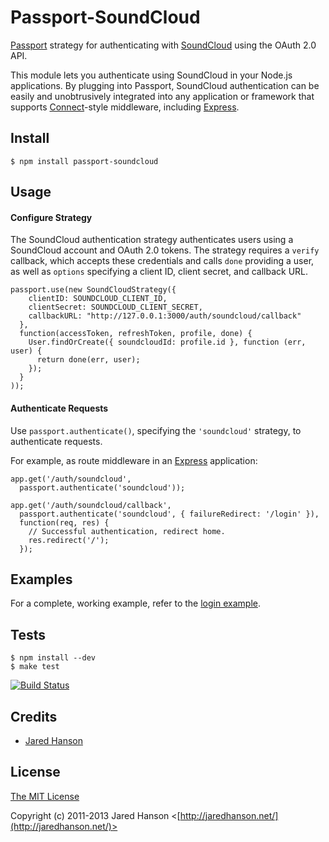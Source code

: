 # Passport-SoundCloud

[Passport](https://github.com/jaredhanson/passport) strategy for authenticating
with [SoundCloud](http://soundcloud.com/) using the OAuth 2.0 API.

This module lets you authenticate using SoundCloud in your Node.js applications.
By plugging into Passport, SoundCloud authentication can be easily and
unobtrusively integrated into any application or framework that supports
[Connect](http://www.senchalabs.org/connect/)-style middleware, including
[Express](http://expressjs.com/).

## Install

    $ npm install passport-soundcloud

## Usage

#### Configure Strategy

The SoundCloud authentication strategy authenticates users using a SoundCloud
account and OAuth 2.0 tokens.  The strategy requires a `verify` callback, which
accepts these credentials and calls `done` providing a user, as well as
`options` specifying a client ID, client secret, and callback URL.

    passport.use(new SoundCloudStrategy({
        clientID: SOUNDCLOUD_CLIENT_ID,
        clientSecret: SOUNDCLOUD_CLIENT_SECRET,
        callbackURL: "http://127.0.0.1:3000/auth/soundcloud/callback"
      },
      function(accessToken, refreshToken, profile, done) {
        User.findOrCreate({ soundcloudId: profile.id }, function (err, user) {
          return done(err, user);
        });
      }
    ));

#### Authenticate Requests

Use `passport.authenticate()`, specifying the `'soundcloud'` strategy, to
authenticate requests.

For example, as route middleware in an [Express](http://expressjs.com/)
application:

    app.get('/auth/soundcloud',
      passport.authenticate('soundcloud'));

    app.get('/auth/soundcloud/callback', 
      passport.authenticate('soundcloud', { failureRedirect: '/login' }),
      function(req, res) {
        // Successful authentication, redirect home.
        res.redirect('/');
      });

## Examples

For a complete, working example, refer to the [login example](https://github.com/jaredhanson/passport-soundcloud/tree/master/examples/login).

## Tests

    $ npm install --dev
    $ make test

[![Build Status](https://secure.travis-ci.org/jaredhanson/passport-soundcloud.png)](http://travis-ci.org/jaredhanson/passport-soundcloud)

## Credits

  - [Jared Hanson](http://github.com/jaredhanson)

## License

[The MIT License](http://opensource.org/licenses/MIT)

Copyright (c) 2011-2013 Jared Hanson <[http://jaredhanson.net/](http://jaredhanson.net/)>



